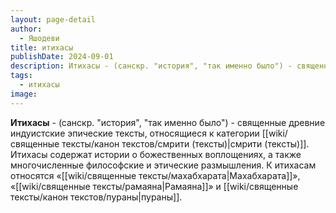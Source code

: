 ```yaml
---
layout: page-detail
author:
  - Яшодеви
title: итихасы
publishDate: 2024-09-01
description: Итихасы - (санскр. "история", "так именно было") - священные древние индуистские эпические тексты, относящиеся к категории смрити. Итихасы содержат истории о божественных воплощениях, а также многочисленные философские и этические размышления. К итихасам относятся «Махабхарата», «Рамаяна» и пураны.
tags:
  - итихасы
image:
---
```

**Итихасы** - (санскр. "история", "так именно было") - священные древние индуистские эпические тексты, относящиеся к категории [[wiki/священные тексты/канон текстов/смрити (тексты)|смрити (тексты)]]. Итихасы содержат истории о божественных воплощениях, а также многочисленные философские и этические размышления. К итихасам относятся «[[wiki/священные тексты/махабхарата|Махабхарата]]», «[[wiki/священные тексты/рамаяна|Рамаяна]]» и [[wiki/священные тексты/канон текстов/пураны|пураны]].

